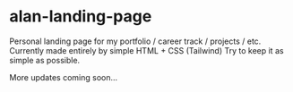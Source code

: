 # alan-landing-page

Personal landing page for my portfolio / career track / projects / etc.
Currently made entirely by simple HTML + CSS (Tailwind)
Try to keep it as simple as possible.

More updates coming soon...
